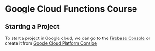 # Google Cloud Functions Course
## Starting a Project

To start a project in Google cloud, we can go to the 
[Firebase Console](htts://console.firebase.google.com) or create it from [Google Cloud Platform Consloe](htts://console.cloud.google.com)
